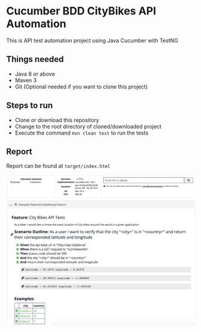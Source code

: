 # Cucumber BDD CityBikes API Automation
This is API test automation project using Java Cucumber with TestNG

## Things needed
* Java 8 or above
* Maven 3
* Git (Optional needed if you want to clone this project)

##  Steps to run
* Clone or download this repository
* Change to the root directory of cloned/downloaded project
* Execute the command `mvn clean test` to run the tests

## Report
Report can be found at `target/index.html`

![Report](/readme/report.png)
